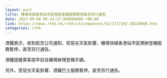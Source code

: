 ```yaml
---
layout: post
title: 機場快綫香港站市區預辦登機服務暫停直至另行通告
date: 2023-09-08 06:24:27.000000000 +08:00
link: https://news.rthk.hk/rthk/ch/component/k2/1717292-20230908.htm
categories: rthk
---
```


港鐵表示，收到航空公司通知，受惡劣天氣影響，機場快綫香港站市區預辦登機服務暫停，直至另行通告。

港鐵提醒乘客提早前往機場辦理登機手續。 

另外，受惡劣天氣影響，港鐵巴士服務暫停，直至另行通告。
